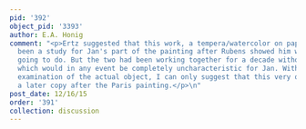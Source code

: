 ```yaml
---
pid: '392'
object_pid: '3393'
author: E.A. Honig
comment: "<p>Ertz suggested that this work, a tempera/watercolor on paper, could have
  been a study for Jan's part of the painting after Rubens showed him what he was
  going to do. But the two had been working together for a decade without such props,
  which would in any event be completely uncharacteristic for Jan. Without further
  examination of the actual object, I can only suggest that this very odd work is
  a later copy after the Paris painting.</p>\n"
post_date: 12/16/15
order: '391'
collection: discussion
---
```

